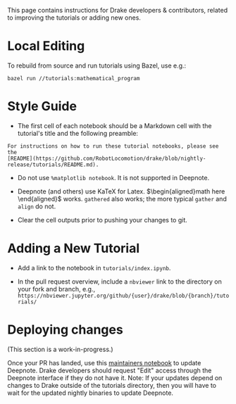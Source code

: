 This page contains instructions for Drake developers & contributors, related to
improving the tutorials or adding new ones.

# Local Editing

To rebuild from source and run tutorials using Bazel, use e.g.:
```
bazel run //tutorials:mathematical_program
```

# Style Guide

- The first cell of each notebook should be a Markdown cell with the tutorial's title and
  the following preamble:
```
For instructions on how to run these tutorial notebooks, please see the
[README](https://github.com/RobotLocomotion/drake/blob/nightly-release/tutorials/README.md).
```

- Do not use `%matplotlib notebook`. It is not supported in Deepnote.

- Deepnote (and others) use KaTeX for Latex. $\begin{aligned}math here \end{aligned}$ works.
`gathered` also works; the more typical `gather` and `align` do not.

- Clear the cell outputs prior to pushing your changes to git.

# Adding a New Tutorial

- Add a link to the notebook in `tutorials/index.ipynb`.

- In the pull request overview, include a `nbviewer` link to the directory on
your fork and branch, e.g.,
`https://nbviewer.jupyter.org/github/{user}/drake/blob/{branch}/tutorials/`

# Deploying changes

(This section is a work-in-progress.)

Once your PR has landed, use this [maintainers
notebook](https://deepnote.com/project/Tutorials-K0_FCa7yQX2kDWBx3-2RmQ/%2F.for_maintainers.ipynb)
to update Deepnote. Drake developers should request "Edit" access through the
Deepnote interface if they do not have it. Note: If your updates depend on
changes to Drake outside of the tutorials directory, then you will have to
wait for the updated nightly binaries to update Deepnote.
